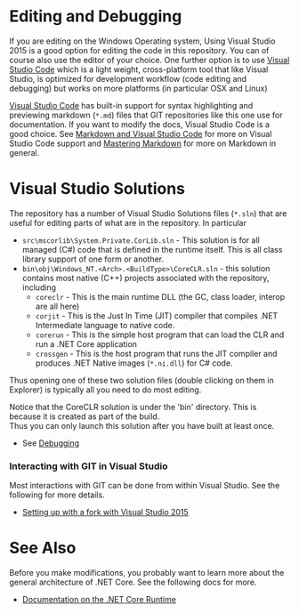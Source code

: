 
# Editing and Debugging

If you are editing on the Windows Operating system, Using Visual Studio 2015 is a good option for editing
the code in this repository.    You can of course also use the editor of your choice.   One further option
is to use [Visual Studio Code](https://code.visualstudio.com/) which is a light weight, cross-platform tool that like
Visual Studio, is optimized for development workflow (code editing and debugging) but works on more platforms
(in particular OSX and Linux)

[Visual Studio Code](https://code.visualstudio.com/) has built-in support for syntax highlighting and previewing 
markdown (`*.md`) files that GIT repositories like this one use for documentation.   If you want to modify
the docs, Visual Studio Code is a good choice.  See [Markdown and Visual Studio Code](https://code.visualstudio.com/Docs/languages/markdown)
for more on Visual Studio Code support and [Mastering Markdown](https://guides.github.com/features/mastering-markdown/) for 
more on Markdown in general.  

# Visual Studio Solutions 

The repository has a number of Visual Studio Solutions files (`*.sln`) that are useful for editing parts of 
what are in the repository.   In particular 

   * `src\mscorlib\System.Private.CorLib.sln` - This solution is for all managed (C#) code that is defined
   in the runtime itself.   This is all class library support of one form or another. 
   * `bin\obj\Windows_NT.<Arch>.<BuildType>\CoreCLR.sln` - this solution contains most native (C++) projects
   associated with the repository, including 
     * `coreclr` - This is the main runtime DLL (the GC, class loader, interop are all here)
     * `corjit` - This is the Just In Time (JIT) compiler that compiles .NET Intermediate language to native code.  
     * `corerun` - This is the simple host program that can load the CLR and run a .NET Core application
     * `crossgen` - This is the host program that runs the JIT compiler and produces .NET Native images (`*.ni.dll`) 
     for C# code.  

Thus opening one of these two solution files (double clicking on them in Explorer) is typically all you need
to do most editing.  

Notice that the CoreCLR solution is under the 'bin' directory.  This is because it is created as part of the build.  
Thus you can only launch this solution after you have built at least once.   

* See [Debugging](../building/debugging-instructions.md)

### Interacting with GIT in Visual Studio

Most interactions with GIT can be done from within Visual Studio.  See the following for more details.  
* [Setting up with a fork with Visual Studio 2015](https://github.com/Microsoft/perfview/blob/master/documentation/OpenSourceGitWorkflow.md)

# See Also

Before you make modifications, you probably want to learn more about the general architecture of .NET Core.
See the following docs for more.  

 * [Documentation on the .NET Core Runtime](../README.md)

